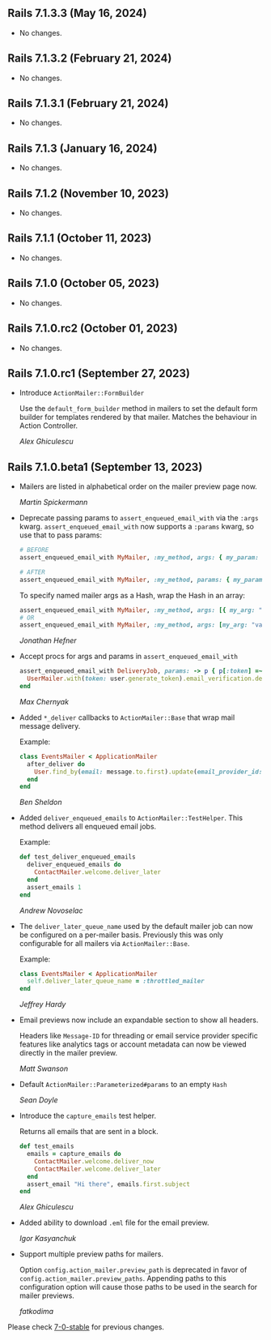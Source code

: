 ## Rails 7.1.3.3 (May 16, 2024) ##

*   No changes.


## Rails 7.1.3.2 (February 21, 2024) ##

*   No changes.


## Rails 7.1.3.1 (February 21, 2024) ##

*   No changes.


## Rails 7.1.3 (January 16, 2024) ##

*   No changes.


## Rails 7.1.2 (November 10, 2023) ##

*   No changes.


## Rails 7.1.1 (October 11, 2023) ##

*   No changes.


## Rails 7.1.0 (October 05, 2023) ##

*   No changes.


## Rails 7.1.0.rc2 (October 01, 2023) ##

*   No changes.


## Rails 7.1.0.rc1 (September 27, 2023) ##

*   Introduce `ActionMailer::FormBuilder`

    Use the `default_form_builder` method in mailers to set the default form builder
    for templates rendered by that mailer. Matches the behaviour in Action Controller.

    *Alex Ghiculescu*


## Rails 7.1.0.beta1 (September 13, 2023) ##

*   Mailers are listed in alphabetical order on the mailer preview page now.

    *Martin Spickermann*

*   Deprecate passing params to `assert_enqueued_email_with` via the `:args`
    kwarg. `assert_enqueued_email_with` now supports a `:params` kwarg, so use
    that to pass params:

    ```ruby
    # BEFORE
    assert_enqueued_email_with MyMailer, :my_method, args: { my_param: "value" }

    # AFTER
    assert_enqueued_email_with MyMailer, :my_method, params: { my_param: "value" }
    ```

    To specify named mailer args as a Hash, wrap the Hash in an array:

    ```ruby
    assert_enqueued_email_with MyMailer, :my_method, args: [{ my_arg: "value" }]
    # OR
    assert_enqueued_email_with MyMailer, :my_method, args: [my_arg: "value"]
    ```

    *Jonathan Hefner*

*   Accept procs for args and params in `assert_enqueued_email_with`

    ```ruby
    assert_enqueued_email_with DeliveryJob, params: -> p { p[:token] =~ /\w+/ } do
      UserMailer.with(token: user.generate_token).email_verification.deliver_later
    end
    ```

    *Max Chernyak*

*   Added `*_deliver` callbacks to `ActionMailer::Base` that wrap mail message delivery.

    Example:

    ```ruby
    class EventsMailer < ApplicationMailer
      after_deliver do
        User.find_by(email: message.to.first).update(email_provider_id: message.message_id, emailed_at: Time.current)
      end
    end
    ```

    *Ben Sheldon*

*   Added `deliver_enqueued_emails` to `ActionMailer::TestHelper`. This method
    delivers all enqueued email jobs.

    Example:

    ```ruby
    def test_deliver_enqueued_emails
      deliver_enqueued_emails do
        ContactMailer.welcome.deliver_later
      end
      assert_emails 1
    end
    ```

    *Andrew Novoselac*

*   The `deliver_later_queue_name` used by the default mailer job can now be
    configured on a per-mailer basis. Previously this was only configurable
    for all mailers via `ActionMailer::Base`.

    Example:

    ```ruby
    class EventsMailer < ApplicationMailer
      self.deliver_later_queue_name = :throttled_mailer
    end
    ```

    *Jeffrey Hardy*

*   Email previews now include an expandable section to show all headers.

    Headers like `Message-ID` for threading or email service provider specific
    features like analytics tags or account metadata can now be viewed directly
    in the mailer preview.

    *Matt Swanson*

*   Default `ActionMailer::Parameterized#params` to an empty `Hash`

    *Sean Doyle*

*   Introduce the `capture_emails` test helper.

    Returns all emails that are sent in a block.

    ```ruby
    def test_emails
      emails = capture_emails do
        ContactMailer.welcome.deliver_now
        ContactMailer.welcome.deliver_later
      end
      assert_email "Hi there", emails.first.subject
    end
    ```

    *Alex Ghiculescu*

*   Added ability to download `.eml` file for the email preview.

    *Igor Kasyanchuk*

*   Support multiple preview paths for mailers.

    Option `config.action_mailer.preview_path` is deprecated in favor of
    `config.action_mailer.preview_paths`. Appending paths to this configuration option
    will cause those paths to be used in the search for mailer previews.

    *fatkodima*

Please check [7-0-stable](https://github.com/rails/rails/blob/7-0-stable/actionmailer/CHANGELOG.md) for previous changes.
